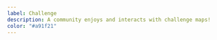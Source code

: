 ```yaml
---
label: Challenge
description: A community enjoys and interacts with challenge maps!
color: "#a91f21"
---
```

